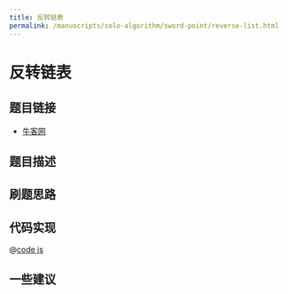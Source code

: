 ```yaml
---
title: 反转链表
permalink: /manuscripts/solo-algorithm/sword-point/reverse-list.html
---
```


# 反转链表

## 题目链接

- [牛客网]()

## 题目描述

## 刷题思路

## 代码实现

@[code js](@algorithm/sword-point/链表/reverseList.js)

## 一些建议
